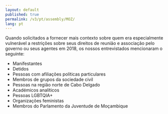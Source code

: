 ```yaml
---
layout: default
published: true
permalink: /v3/pt/assembly/MOZ/
lang: pt
---
```


Quando solicitados a fornecer mais contexto sobre quem era especialmente vulnerável a restrições sobre seus direitos de reunião e associação pelo governo ou seus agentes em 2018, os nossos entrevistados mencionaram o seguinte:

- Manifestantes
- Detidos
- Pessoas com afiliações políticas particulares
- Membros de grupos da sociedade civil
- Pessoas na região norte de Cabo Delgado
- Académicos analíticos
- Pessoas LGBTQIA+
- Organizações feministas
- Membros do Parlamento da Juventude de Moçambique
